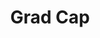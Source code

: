 ---
title: "Grad Cap"
price: "$300"
image: "/assets/img/productfeatureimg1.jpg?nf_resize=fit&w=320"
description: "A customized grad cap for your future graduate"
bestseller: true 
sale: false
tags: "Hats"
---
